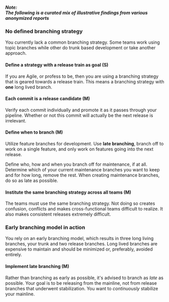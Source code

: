 ---
---

**_Note:<br/>The following is a curated mix of illustrative findings from various anonymized reports_**

### No defined branching strategy

You currently lack a common branching strategy. 
Some teams work using topic branches while other do trunk based development or take another approach.

#### Define a strategy with a release train as goal (S)

If you are Agile, or profess to be, then you are using a branching strategy that is geared towards a release train. 
This means a branching strategy with **one** long lived branch.

#### Each commit is a release candidate (M)

Verify each commit individually and promote it as it passes through your pipeline. 
Whether or not this commit will actually be the next release is irrelevant.

#### Define when to branch (M)

Utilize feature branches for development. 
Use **late branching**, branch off to work on a single feature, and only work on features going into the next release.

Define who, how and when you branch off for maintenance, if at all.
Determine which of your current maintenance branches you want to keep and for how long, remove the rest.
When creating maintenance branches, do so as late as possible.

#### Institute the same branching strategy across all teams (M)

The teams must use the same branching strategy. 
Not doing so creates confusion, conflicts and makes cross-functional teams difficult to realize.
It also makes consistent releases extremely difficult.

### Early branching model in action

You rely on an early branching model, which results in three long living branches, your trunk and two release branches.
Long lived branches are expensive to maintain and should be minimized or, preferably, avoided entirely.

#### Implement late branching (M)

Rather than branching as early as possible, it's advised to branch as _late_ as possible.
Your goal is to be releasing from the mainline, not from release branches that underwent stabilization.
You want to _continuously_ stabilize your mainline.
